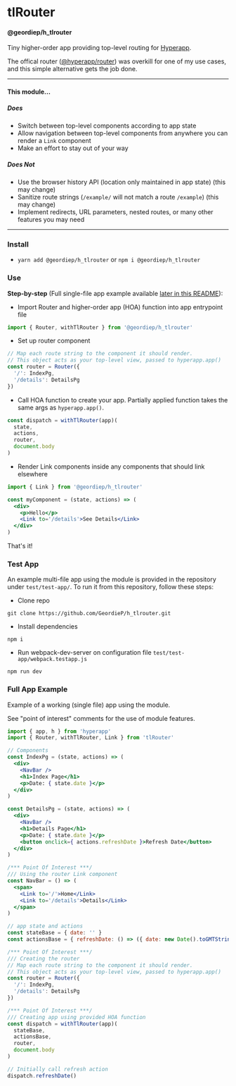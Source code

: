 # tlRouter

#### @geordiep/h_tlrouter

Tiny higher-order app providing top-level routing for [Hyperapp](https://github.com/hyperapp/hyperapp).

The offical router ([@hyperapp/router](https://github.com/hyperapp/router)) was overkill for one of my use cases, and this simple alternative gets the job done.

---

#### This module...

##### Does

- Switch between top-level components according to app state
- Allow navigation between top-level components from anywhere you can render a `Link` component
- Make an effort to stay out of your way

##### Does Not

- Use the browser history API (location only maintained in app state) (this may change)
- Sanitize route strings (`/example/` will not match a route `/example`) (this may change)
- Implement redirects, URL parameters, nested routes, or many other features you may need

---

### Install

- `yarn add @geordiep/h_tlrouter` or `npm i @geordiep/h_tlrouter`

### Use

**Step-by-step** (Full single-file app example available [later in this README](https://github.com/GeordieP/h_tlrouter/blob/master/README.md#full-app-example)):

- Import Router and higher-order app (HOA) function into app entrypoint file

```js
import { Router, withTlRouter } from '@geordiep/h_tlrouter'
```

- Set up router component

```js
// Map each route string to the component it should render.
// This object acts as your top-level view, passed to hyperapp.app()
const router = Router({
  '/': IndexPg,
  '/details': DetailsPg
})
```

- Call HOA function to create your app. Partially applied function takes the same args as `hyperapp.app()`.

```js
const dispatch = withTlRouter(app)(
  state,
  actions,
  router,
  document.body
)
```

- Render Link components inside any components that should link elsewhere

```jsx
import { Link } from '@geordiep/h_tlrouter'

const myComponent = (state, actions) => (
  <div>
    <p>Hello</p>
    <Link to='/details'>See Details</Link>
  </div>
)
```

That's it!

### Test App

An example multi-file app using the module is provided in the repository under `test/test-app/`. To run it from this repository, follow these steps:

- Clone repo

```
git clone https://github.com/GeordieP/h_tlrouter.git
```

- Install dependencies

```
npm i
```

- Run webpack-dev-server on configuration file `test/test-app/webpack.testapp.js`

```
npm run dev
```


### Full App Example

Example of a working (single file) app using the module.

See "point of interest" comments for the use of module features.

```jsx
import { app, h } from 'hyperapp'
import { Router, withTlRouter, Link } from 'tlRouter'

// Components
const IndexPg = (state, actions) => (
  <div>
    <NavBar />
    <h1>Index Page</h1>
    <p>Date: { state.date }</p>
  </div>
)

const DetailsPg = (state, actions) => (
  <div>
    <NavBar />
    <h1>Details Page</h1>
    <p>Date: { state.date }</p>
    <button onclick={ actions.refreshDate }>Refresh Date</button>
  </div>
)

/*** Point Of Interest ***/
/// Using the router Link component
const NavBar = () => (
  <span>
    <Link to='/'>Home</Link>
    <Link to='/details'>Details</Link>
  </span>
)

// app state and actions
const stateBase = { date: '' }
const actionsBase = { refreshDate: () => ({ date: new Date().toGMTString() }) }

/*** Point Of Interest ***/
/// Creating the router
// Map each route string to the component it should render.
// This object acts as your top-level view, passed to hyperapp.app()
const router = Router({
  '/': IndexPg,
  '/details': DetailsPg
})

/*** Point Of Interest ***/
/// Creating app using provided HOA function
const dispatch = withTlRouter(app)(
  stateBase,
  actionsBase,
  router,
  document.body
)

// Initially call refresh action
dispatch.refreshDate()
```
